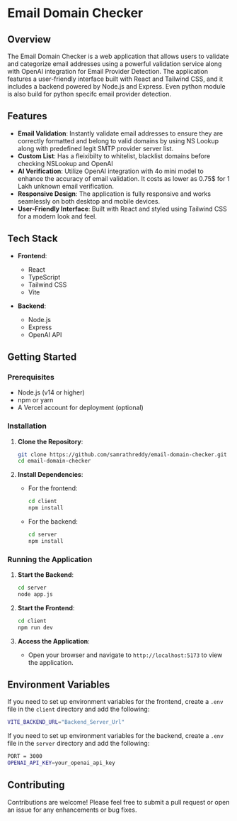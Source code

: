 # Email Domain Checker

## Overview

The Email Domain Checker is a web application that allows users to validate and categorize email addresses using a powerful validation service along with OpenAI integration for Email Provider Detection. The application features a user-friendly interface built with React and Tailwind CSS, and it includes a backend powered by Node.js and Express. Even python module is also build for python specifc email provider detection.

## Features

- **Email Validation**: Instantly validate email addresses to ensure they are correctly formatted and belong to valid domains by using NS Lookup along with predefined legit SMTP provider server list.
- **Custom List**: Has a fleixibilty to whitelist, blacklist domains before checking NSLookup and OpenAI
- **AI Verification**: Utilize OpenAI integration with 4o mini model to enhance the accuracy of email validation. It costs as lower as 0.75$ for 1 Lakh unknown email verification.
- **Responsive Design**: The application is fully responsive and works seamlessly on both desktop and mobile devices.
- **User-Friendly Interface**: Built with React and styled using Tailwind CSS for a modern look and feel.

## Tech Stack

- **Frontend**:

  - React
  - TypeScript
  - Tailwind CSS
  - Vite

- **Backend**:
  - Node.js
  - Express
  - OpenAI API

## Getting Started

### Prerequisites

- Node.js (v14 or higher)
- npm or yarn
- A Vercel account for deployment (optional)

### Installation

1. **Clone the Repository**:

   ```bash
   git clone https://github.com/samrathreddy/email-domain-checker.git
   cd email-domain-checker
   ```

2. **Install Dependencies**:
   - For the frontend:
     ```bash
     cd client
     npm install
     ```
   - For the backend:
     ```bash
     cd server
     npm install
     ```

### Running the Application

1. **Start the Backend**:

   ```bash
   cd server
   node app.js
   ```

2. **Start the Frontend**:

   ```bash
   cd client
   npm run dev
   ```

3. **Access the Application**:
   - Open your browser and navigate to `http://localhost:5173` to view the application.

## Environment Variables

If you need to set up environment variables for the frontend, create a `.env` file in the `client` directory and add the following:

```bash
VITE_BACKEND_URL="Backend_Server_Url"
```

If you need to set up environment variables for the backend, create a `.env` file in the `server` directory and add the following:

```bash
PORT = 3000
OPENAI_API_KEY=your_openai_api_key
```

## Contributing

Contributions are welcome! Please feel free to submit a pull request or open an issue for any enhancements or bug fixes.
